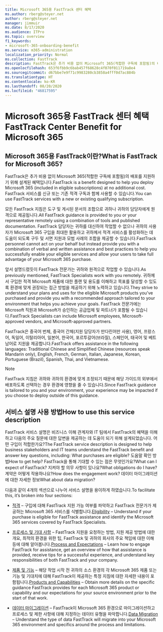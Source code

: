 ```yaml
---
title: Microsoft 365용 FastTrack 센터 혜택
ms.author: rberg@steyer.net
author: rberg@steyer.net
manager: jimmuir
ms.date: 8/17/2020
ms.audience: ITPro
ms.topic: overview
f1_keywords:
- microsoft-365-onboarding-benefit
ms.service: m365-administration
localization_priority: Normal
ms.collection: FastTrack
description: FastTrack은 추가 비용 없이 Microsoft 365(적합한 구독에 포함됨)의 배포를 지원하기 위해 설계된 혜택입니다. FastTrack 서비스를 신규 또는 기존 적격 구독과 함께 사용할 수 있습니다.
ms.openlocfilehash: 653f6fbb9c6bab457f68628c4f070f011719a8e4
ms.sourcegitcommit: d67bbe7e9f71c9983280cb3858a4fff0d7ac884b
ms.translationtype: HT
ms.contentlocale: ko-KR
ms.lasthandoff: 08/20/2020
ms.locfileid: "46817595"
---
```

# <a name="fasttrack-center-benefit-for-microsoft-365"></a><span data-ttu-id="ca2dc-104">Microsoft 365용 FastTrack 센터 혜택</span><span class="sxs-lookup"><span data-stu-id="ca2dc-104">FastTrack Center Benefit for Microsoft 365</span></span>

## <a name="what-is-fasttrack-for-microsoft-365"></a><span data-ttu-id="ca2dc-105">Microsoft 365용 FastTrack이란?</span><span class="sxs-lookup"><span data-stu-id="ca2dc-105">What is FastTrack for Microsoft 365?</span></span>

<span data-ttu-id="ca2dc-106">FastTrack은 추가 비용 없이 Microsoft 365(적합한 구독에 포함됨)의 배포를 지원하기 위해 설계된 혜택입니다.</span><span class="sxs-lookup"><span data-stu-id="ca2dc-106">FastTrack is a benefit designed to help you deploy Microsoft 365 (included in eligible subscriptions) at no additional cost.</span></span> <span data-ttu-id="ca2dc-107">FastTrack 서비스를 신규 또는 기존 적격 구독과 함께 사용할 수 있습니다.</span><span class="sxs-lookup"><span data-stu-id="ca2dc-107">You can use FastTrack services with a new or existing qualifying subscription.</span></span>

<span data-ttu-id="ca2dc-108">모든 FastTrack 지침은 도구 및 게시된 문서의 조합으로 귀하나 귀하의 담당자에게 원격으로 제공됩니다.</span><span class="sxs-lookup"><span data-stu-id="ca2dc-108">All FastTrack guidance is provided to you or your representative remotely using a combination of tools and published documentation.</span></span> <span data-ttu-id="ca2dc-109">FastTrack 담당자는 귀하를 대신하여 작업할 수 없으나 귀하의 사용자가 Microsoft 365 구입을 최대한 활용하고 귀하께서 적격 서비스를 활성화하는 데 도움이 되도록 구두 및 서면 지원과 모범 사례의 조합을 제공할 수 있습니다.</span><span class="sxs-lookup"><span data-stu-id="ca2dc-109">FastTrack personnel cannot act on your behalf but instead provide you with a combination of verbal and written assistance and best practices to help you successfully enable your eligible services and allow your users to take full advantage of your Microsoft 365 purchase.</span></span>

<span data-ttu-id="ca2dc-110">앞서 설명드렸듯이 FastTrack 전문가는 귀하와 원격으로 작업할 수 있습니다.</span><span class="sxs-lookup"><span data-stu-id="ca2dc-110">As previously mentioned, FastTrack Specialists work with you remotely.</span></span> <span data-ttu-id="ca2dc-111">귀하께서 구입한 적격 Microsoft 제품에 대한 플랜 및 용도를 이해하고 목표를 달성할 수 있도록 환경에 맞게 권장되는 접근 방법을 제공하기 위해 노력하고 있습니다.</span><span class="sxs-lookup"><span data-stu-id="ca2dc-111">They strive to understand your plans and uses for the eligible Microsoft products you’ve purchased and provide you with a recommended approach tailored to your environment that helps you achieve your goals.</span></span> <span data-ttu-id="ca2dc-112">FastTrack 전문가에는 Microsoft 직원과 Microsoft가 승인하는 공급업체 및 파트너가 포함될 수 있습니다.</span><span class="sxs-lookup"><span data-stu-id="ca2dc-112">FastTrack Specialists can include Microsoft employees, Microsoft-approved vendors, and Microsoft-approved partners.</span></span>

<span data-ttu-id="ca2dc-113">FastTrack은 중국어 번체, 중국어 간체(지원 담당자가 만다린어만 사용), 영어, 프랑스어, 독일어, 이탈리아어, 일본어, 한국어, 포르투갈어(브라질), 스페인어, 태국어 및 베트남어로 지원을 제공합니다.</span><span class="sxs-lookup"><span data-stu-id="ca2dc-113">FastTrack offers assistance in the following languages: Traditional Chinese and Simplified Chinese (resources speak Mandarin only), English, French, German, Italian, Japanese, Korean, Portuguese (Brazil), Spanish, Thai, and Vietnamese.</span></span>

> [!NOTE]
> <span data-ttu-id="ca2dc-114">FastTrack 지침은 귀하와 귀하의 환경에 맞게 조정되기 때문에 해당 가이드의 외부에서 배포하도록 선택하는 경우 환경에 영향을 줄 수 있습니다.</span><span class="sxs-lookup"><span data-stu-id="ca2dc-114">Since FastTrack guidance is tailored to you and your environment, your experience may be impacted if you choose to deploy outside of this guidance.</span></span>

## <a name="how-to-use-this-service-description"></a><span data-ttu-id="ca2dc-115">서비스 설명 사용 방법</span><span class="sxs-lookup"><span data-stu-id="ca2dc-115">How to use this service description</span></span>

<span data-ttu-id="ca2dc-116">FastTrack 서비스 설명은 비즈니스 이해 관계자와 IT 팀에서 FastTrack의 혜택을 이해하고 다음의 주요 질문에 대한 답변을 제공하는 데 도움이 되기 위해 설계되었습니다. 어떤 구입이 적합한가요?</span><span class="sxs-lookup"><span data-stu-id="ca2dc-116">The FastTrack service description is designed to help business stakeholders and IT teams understand the FastTrack benefit and answer key questions, including: What purchases are eligible?</span></span> <span data-ttu-id="ca2dc-117">도움말 확인 방법</span><span class="sxs-lookup"><span data-stu-id="ca2dc-117">How to get help?</span></span> <span data-ttu-id="ca2dc-118">FastTrack을 통해 기대할 수 있는 점은 무엇인가요?</span><span class="sxs-lookup"><span data-stu-id="ca2dc-118">What can I expect of FastTrack?</span></span> <span data-ttu-id="ca2dc-119">지켜야 할 의무 사항이 있나요?</span><span class="sxs-lookup"><span data-stu-id="ca2dc-119">What obligations do I have?</span></span> <span data-ttu-id="ca2dc-120">계약은 어떻게 작용하나요?</span><span class="sxs-lookup"><span data-stu-id="ca2dc-120">How does the engagement work?</span></span> <span data-ttu-id="ca2dc-121">데이터 마이그레이션에 대한 자세한 정보</span><span class="sxs-lookup"><span data-stu-id="ca2dc-121">What about data migration?</span></span>

<span data-ttu-id="ca2dc-122">다음과 같이 4개의 섹션으로 나누어 서비스 설명을 용이하게 하였습니다.</span><span class="sxs-lookup"><span data-stu-id="ca2dc-122">To facilitate this, it’s broken into four sections:</span></span>

  - <span data-ttu-id="ca2dc-123">[적격](eligibility.md) – 구입에 대해 FastTrack 지원 가능 여부를 파악하고 FastTrack 전문가가 제공하는 Microsoft 365 서비스를 식별합니다.</span><span class="sxs-lookup"><span data-stu-id="ca2dc-123">[Eligibility](eligibility.md) – Understand if your purchase is eligible for FastTrack assistance and identify the Microsoft 365 services covered by FastTrack Specialists.</span></span>

  - <span data-ttu-id="ca2dc-124">[프로세스 및 기대 사항](process-and-expectations.md) – FastTrack 지원을 요청하는 방법, 지원 제공 방법에 대한 개요, 최적의 환경을 위한 팁, FastTrack 및 귀하의 회사의 주요 책임에 대한 이해 등에 대해 알아봅니다.</span><span class="sxs-lookup"><span data-stu-id="ca2dc-124">[Process and Expectations](process-and-expectations.md) – Learn how to engage FastTrack for assistance, get an overview of how that assistance is provided, receive tips for a successful experience, and understand key responsibilities of both FastTrack and your company.</span></span>

  - <span data-ttu-id="ca2dc-125">[제품 및 기능](products-and-capabilities.md) – 해당 작업 시작 전 귀하의 소스 환경의 각 Microsoft 365 제품 또는 기능 및 기대치에 대해 FastTrack이 제공하는 특정 지침에 대한 자세한 내용이 포함됩니다.</span><span class="sxs-lookup"><span data-stu-id="ca2dc-125">[Products and Capabilities](products-and-capabilities.md) – Obtain more details on the specific guidance FastTrack provides for each Microsoft 365 product or capability and our expectations for your source environment prior to the start of that work.</span></span>

  - <span data-ttu-id="ca2dc-126">[데이터 마이그레이션](data-migration.md) – FastTrack이 Microsoft 365 환경으로 마이그레이션하고 프로세스 및 제한 사항에 대해 지정하는 데이터 유형을 파악합니다.</span><span class="sxs-lookup"><span data-stu-id="ca2dc-126">[Data Migration](data-migration.md) – Understand the type of data FastTrack will migrate into your Microsoft 365 environment and specifics around the process and limitations.</span></span>
